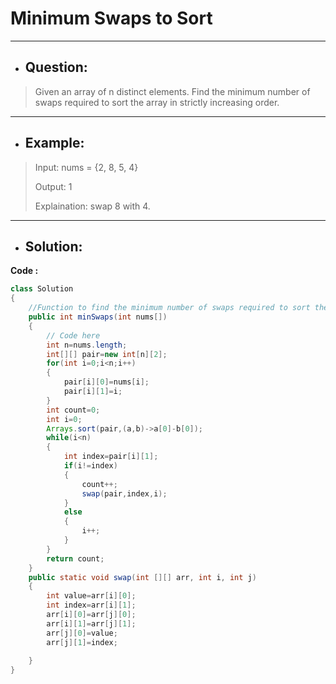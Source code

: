 # Minimum Swaps to Sort
---
- ## Question:
> Given an array of n distinct elements. Find the minimum number of swaps required to sort the array in strictly increasing order.
---
- ## Example:
> Input:
nums = {2, 8, 5, 4}
>
> Output:
1
>
> Explaination:
swap 8 with 4.
---
- ## Solution:
**Code :**
```java
class Solution
{
    //Function to find the minimum number of swaps required to sort the array.
    public int minSwaps(int nums[])
    {
        // Code here
        int n=nums.length;
        int[][] pair=new int[n][2];
        for(int i=0;i<n;i++)
        {
            pair[i][0]=nums[i];
            pair[i][1]=i;
        }
        int count=0;
        int i=0;
        Arrays.sort(pair,(a,b)->a[0]-b[0]);
        while(i<n)
        {
            int index=pair[i][1];
            if(i!=index)
            {
                count++;
                swap(pair,index,i);
            }
            else
            {
                i++;
            }
        }
        return count;
    }
    public static void swap(int [][] arr, int i, int j)
    {
        int value=arr[i][0];
        int index=arr[i][1];
        arr[i][0]=arr[j][0];
        arr[i][1]=arr[j][1];
        arr[j][0]=value;
        arr[j][1]=index;
        
    }
}
